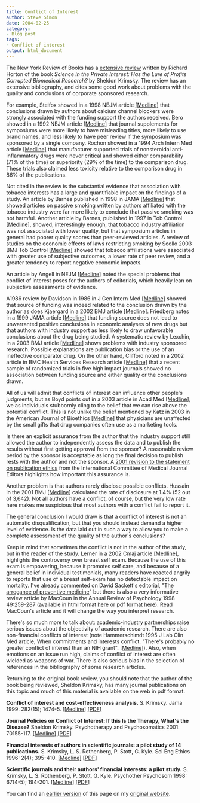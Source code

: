 ```yaml
---
title: Conflict of Interest
author: Steve Simon
date: 2004-02-25
category:
- Blog post
tags:
- Conflict of interest
output: html_document
---
```

The New York Review of Books has a [extensive
review](http://www.nybooks.com/articles/16954) written by Richard Horton
of the book *Science in the Private Interest: Has the Lure of Profits
Corrupted Biomedical Research?* by Sheldon Krimsky. The review has an
extensive bibliography, and cites some good work about problems with the
quality and conclusions of corporate sponsored research.

For example, Stelfox showed in a 1998 NEJM article
[\[Medline\]](http://www.ncbi.nlm.nih.gov/entrez/query.fcgi?cmd=Retrieve&db=PubMed&list_uids=9420342&dopt=Abstract)
that conclusions drawn by authors about calcium channel blockers were
strongly associated with the funding support the authors received. Bero
showed in a 1992 NEJM article
[\[Medline\]](http://www.ncbi.nlm.nih.gov/entrez/query.fcgi?cmd=Retrieve&db=PubMed&list_uids=1528209&dopt=Abstract)
that journal supplements for symposiums were more likely to have
misleading titles, more likely to use brand names, and less likely to
have peer review if the symposium was sponsored by a single company.
Rochon showed in a 1994 Arch Intern Med article
[\[Medline\]](http://www.ncbi.nlm.nih.gov/entrez/query.fcgi?cmd=Retrieve&db=PubMed&list_uids=8285810&dopt=Abstract)
that manufacturer supported trials of nonsteroidal anti-inflammatory
drugs were never critical and showed either comparability (71% of the
time) or superiority (29% of the time) to the comparison drug. These
trials also claimed less toxicity relative to the comparison drug in 86%
of the publications.

Not cited in the review is the substantial evidence that association
with tobacco interests has a large and quantifiable impact on the
findings of a study. An article by Barnes published in 1998 in JAMA
[\[Medline\]](http://www.ncbi.nlm.nih.gov/entrez/query.fcgi?cmd=Retrieve&db=PubMed&list_uids=9605902&dopt=Abstract)
that showed articles on passive smoking written by authors affiliated
with the tobacco industry were far more likely to conclude that passive
smoking was not harmful. Another article by Barnes, published in 1997 in
Tob Control
[\[Medline\]](http://www.ncbi.nlm.nih.gov/entrez/query.fcgi?cmd=Retrieve&db=PubMed&list_uids=9176982&dopt=Abstract),
showed, interestingly enough, that tobacco industry affiliation was not
associated with lower quality, but that symposium articles in general
had poorer quality scores than peer-reviewed articles. A review of
studies on the economic effects of laws restricting smoking by Scollo
2003 BMJ Tob Control
[\[Medline\]](http://www.ncbi.nlm.nih.gov/entrez/query.fcgi?cmd=Retrieve&db=PubMed&list_uids=12612356&dopt=Abstract)
showed that tobacco affiliations were associated with greater use of
subjective outcomes, a lower rate of peer review, and a greater tendency
to report negative economic impacts.

An article by Angell in NEJM
[\[Medline\]](http://www.ncbi.nlm.nih.gov/entrez/query.fcgi?cmd=Retrieve&db=PubMed&list_uids=8793932&dopt=Abstract)
noted the special problems that conflict of interest poses for the
authors of editorials, which heavily lean on subjective assessments of
evidence.

A1986 review by Davidson in 1986 in J Gen Intern Med
[\[Medline\]](http://www.ncbi.nlm.nih.gov/entrez/query.fcgi?cmd=Retrieve&db=PubMed&list_uids=3772583&dopt=Abstract)
showed that source of funding was indeed related to the conclusion drawn
by the author as does Kjaergard in a 2002 BMJ article
[\[Medline\]](http://www.ncbi.nlm.nih.gov/entrez/query.fcgi?cmd=Retrieve&db=PubMed&list_uids=12153921&dopt=Abstract).
Friedberg notes in a 1999 JAMA article
[\[Medline\]](http://www.ncbi.nlm.nih.gov/entrez/query.fcgi?cmd=Retrieve&db=PubMed&list_uids=10535436&dopt=Abstract)
that funding source does not lead to unwarranted positive conclusions in
economic analyses of new drugs but that authors with industry support as
less likely to draw unfavorable conclusions about the drug being
studied. A systematic review by Lexchin, in a 2003 BMJ article
[\[Medline\]](http://www.ncbi.nlm.nih.gov/entrez/query.fcgi?cmd=Retrieve&db=PubMed&list_uids=12775614&dopt=Abstract)
shows problems with industry sponsored research. Possible explanations
are publication bias or the use of an ineffective comparator drug. On
the other hand, Clifford noted in a 2002 article in BMC Health Services
Research article
[\[Medline\]](http://www.ncbi.nlm.nih.gov/entrez/query.fcgi?cmd=Retrieve&db=PubMed&list_uids=12213183&dopt=Abstract)
that a recent sample of randomized trials in five high impact journals
showed no association between funding source and either quality or the
conclusions drawn.

All of us will admit that conflicts of interest can influence other
people\'s judgments, but as Boyd points out in a 2003 article in Acad
Med
[\[Medline\]](http://www.ncbi.nlm.nih.gov/entrez/query.fcgi?cmd=Retrieve&db=PubMed&list_uids=12915362&dopt=Abstract),
we as individuals stubbornly cling to the belief that we can rise above
the potential conflict. This is not unlike the belief mentioned by Katz
in 2003 in the American Journal of Bioethics
[\[Medline\]](http://www.ncbi.nlm.nih.gov/entrez/query.fcgi?cmd=Retrieve&db=PubMed&list_uids=14594489&dopt=Abstract)
that physicians are unaffected by the small gifts that drug companies
often use as a marketing tools.

Is there an explicit assurance from the author that the industry support
still allowed the author to independently assess the data and to publish
the results without first getting approval from the sponsor? A
reasonable review period by the sponsor is acceptable as long the final
decision to publish rests with the author and not the sponsor. A [2001
revision to the statement on publication
ethics](http://www.mja.com.au/public/issues/175_06_170901/icmje/icmje.html)
from the International Committee of Medical Journal Editors highlights
how important this assurance is.

Another problem is that authors rarely disclose possible conflicts.
Hussain in the 2001 BMJ
[\[Medline\]](http://www.ncbi.nlm.nih.gov/entrez/query.fcgi?cmd=Retrieve&db=PubMed&list_uids=11485955&dopt=Abstract)
calculated the rate of disclosure at 1.4% (52 out of 3,642). Not all
authors have a conflict, of course, but the very low rate here makes me
suspicious that most authors with a conflict fail to report it.

The general conclusion I would draw is that a conflict of interest is
not an automatic disqualification, but that you should instead demand a
higher level of evidence. Is the data laid out in such a way to allow
you to make a complete assessment of the quality of the author\'s
conclusions?

Keep in mind that sometimes the conflict is not in the author of the
study, but in the reader of the study. Lerner in a 2002 Cmaj article
[\[Medline\]](http://www.ncbi.nlm.nih.gov/entrez/query.fcgi?cmd=Retrieve&db=PubMed&list_uids=11826945&dopt=Abstract),
highlights the controversy over breast self exam. Because the use of
this exam is empowering, because it promotes self care, and because of a
general belief in individual testimonials, many readers have reacted
angrily to reports that use of a breast self-exam has no detectable
impact on mortality. I\'ve already commented on David Sackett\'s
editorial, \"[The arrogance of preventive
medicine](http://www.cmaj.ca/cgi/content/full/167/4/363)\" but there is
also a very informative review article by MacCoun in the Annual Review
of Psychology 1998 49:259-287 (available in html format
[here](http://socrates.berkeley.edu/~maccoun/ar_bias.html) or pdf format
[here](http://ist-socrates.berkeley.edu/~maccoun/MacCoun_AnnualReview98.pdf)).
Read MacCoun\'s article and it will change the way you interpret
research.

There\'s so much more to talk about: academic-industry partnerships
raise serious issues about the objectivity of academic research. There
are also non-financial conflicts of interest (note Hammerschimdt 1995 J
Lab Clin Med article, When commitments and interests conflict.
\"There\'s probably no greater conflict of interest than an NIH grant\".
[\[Medline\]](http://www.ncbi.nlm.nih.gov/entrez/query.fcgi?cmd=Retrieve&db=PubMed&list_uids=7602234&dopt=Abstract)).
Also, when emotions on an issue run high, claims of conflict of interest
are often wielded as weapons of war. There is also serious bias in the
selection of references in the bibliography of some research articles.

Returning to the original book review, you should note that the author
of the book being reviewed, Sheldon Krimsky, has many journal
publications on this topic and much of this material is available on the
web in pdf format.

**Conflict of interest and cost-effectiveness analysis.** S. Krimsky.
Jama 1999: 282(15); 1474-5.
[\[Medline\]](http://www.ncbi.nlm.nih.gov/entrez/query.fcgi?cmd=Retrieve&db=PubMed&list_uids=10535440&dopt=Abstract)
[\[PDF\]](http://www.tufts.edu/~skrimsky/PDF/psychotherapy.PDF)

**Journal Policies on Conflict of Interest: If this Is the Therapy,
What\'s the Disease?** Sheldon Krimsky. Psychotherapy and Psychosomatics
2001: 70155-117.
[\[Medline\]](http://www.ncbi.nlm.nih.gov/entrez/query.fcgi?cmd=Retrieve&db=PubMed&list_uids=11340412&dopt=Abstract)
[\[PDF\]](http://www.tufts.edu/~skrimsky/PDF/psychotherapy.PDF)

**Financial interests of authors in scientific journals: a pilot study
of 14 publications.** S. Krimsky, L. S. Rothenberg, P. Stott, G. Kyle.
Sci Eng Ethics 1996: 2(4); 395-410.
[\[Medline\]](http://www.ncbi.nlm.nih.gov/entrez/query.fcgi?cmd=Retrieve&db=PubMed&list_uids=11657729&dopt=Abstract)
[\[PDF\]](http://www.tufts.edu/~skrimsky/PDF/pilot14.PDF)

**Scientific journals and their authors\' financial interests: a pilot
study.** S. Krimsky, L. S. Rothenberg, P. Stott, G. Kyle. Psychother
Psychosom 1998: 67(4-5); 194-201.
[\[Medline\]](http://www.ncbi.nlm.nih.gov/entrez/query.fcgi?cmd=Retrieve&db=PubMed&list_uids=9693346&dopt=Abstract)
[\[PDF\]](http://www.tufts.edu/~skrimsky/PDF/sci_fin.PDF)

You can find an [earlier version](http://www.pmean.com/04/conflict.html) of this page on my [original website](http://www.pmean.com/original_site.html).
